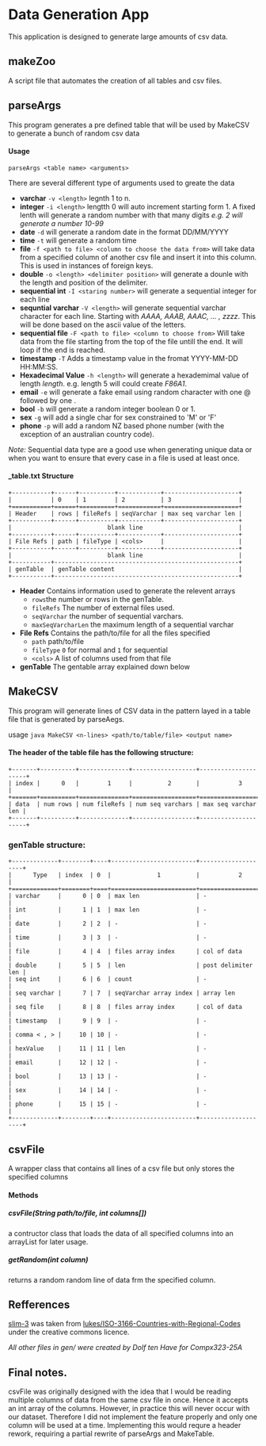 # Data Generation App

This application is designed to generate large amounts of csv data.

## makeZoo

A script file that automates the creation of all tables and csv files.

## parseArgs

This program generates a pre defined table that will be used by MakeCSV to generate a bunch of random csv data

#### Usage

`parseArgs <table name> <arguments>`

There are several different type of arguments used to greate the data

- **varchar** `-v <length>` legnth 1 to n.
- **integer** `-i <length>` lengtth 0 will auto increment starting form 1. A fixed lenth will generate a random number with that many digits _e.g. 2 will generate a number 10-99_
- **date** `-d` will generate a random date in the format DD/MM/YYYY
- **time** `-t` will generate a random time
- **file** `-f <path to file> <column to choose the data from>` will take data from a specified column of another csv file and insert it into this column. This is used in instances of foreign keys.
- **double** `-o <length> <delimiter position>` will generate a dounle with the length and position of the delimiter.
- **sequential int** `-I <staring number>` will generate a sequential integer for each line
- **sequntial varchar** `-V <length>` will generate sequential varchar character for each line. Starting with _AAAA, AAAB, AAAC, ... , zzzz_. This will be done based on the ascii value of the letters.
- **sequential file** `-F <path to file> <column to choose from>` Will take data from the file starting from the top of the file untill the end. It will loop if the end is reached.
- **timestamp** `-T` Adds a timestamp value in the fromat YYYY-MM-DD HH:MM:SS.
- **Hexadecimal Value** `-h <length>` will generate a hexademimal value of length _length_. e.g. length 5 will could create _F86A1_.
- **email** `-e` will generate a fake email using random character with one @ followed by one .
- **bool** `-b` will generate a random integer boolean 0 or 1.
- **sex** `-g` will add a single char for sex constrained to 'M' or 'F'
- **phone** `-p` will add a random NZ based phone number (with the exception of an australian country code).

_Note:_ Sequential data type are a good use when generating unique data or when you want to ensure that every case in a file is used at least once.

#### <name>_table.txt Structure
```
+-----------+------+----------+------------+---------------------+
|           | 0    | 1        | 2          | 3                   |
+===========+======+==========+============+=====================+
| Header    | rows | fileRefs | seqVarchar | max seq varchar len |
+-----------+------+----------+------------+---------------------+
|                           blank line                           |
+-----------+------+----------+------------+---------------------+
| File Refs | path | fileType | <cols>     |                     |
+-----------+------+----------+------------+---------------------+
|                           blank line                           |
+-----------+----------------------------------------------------+
| genTable  | genTable content                                   |
+-----------+----------------------------------------------------+
```

- **Header** Contains information used to generate the relevent arrays
    - `rows`the number or rows in the genTable.
    - `fileRefs` The number of external files used.
    - `seqVarchar` the number of sequential varchars. 
    - `maxSeqVarcharLen` the maximum length of a sequential varchar
- **File Refs** Contains the path/to/file for all the files specified
    - `path` path/to/file
    - `fileType` `0` for normal and `1` for sequential
    - `<cols>` A list of columns used from that file
- **genTable** The gentable array explained down below

## MakeCSV

This program will generate lines of CSV data in the pattern layed in a table file that is generated by parseAegs.

usage `java MakeCSV <n-lines> <path/to/table/file> <output name>`

#### The header of the table file has the following structure:<br />

```
+-------+----------+--------------+------------------+---------------------+
| index |      0   |        1     |          2       |           3         |
+=======+==========+==============+==================+=====================+
| data  | num rows | num fileRefs | num seq varchars | max seq varchar len |
+-------+----------+--------------+------------------+---------------------+
```

### genTable structure:

```
+-------------+--------+----+------------------------+--------------------+
|      Type   | index  | 0  |             1          |           2        |
+=============+========+====+========================+====================+
| varchar     |      0 | 0  | max len                | -                  |
| int         |      1 | 1  | max len                | -                  |
| date        |      2 | 2  | -                      | -                  |
| time        |      3 | 3  | -                      | -                  |
| file        |      4 | 4  | files array index      | col of data        |
| double      |      5 | 5  | len                    | post delimiter len |
| seq int     |      6 | 6  | count                  | -                  |
| seq varchar |      7 | 7  | seqVarchar array index | array len          |
| seq file    |      8 | 8  | files array index      | col of data        |
| timestamp   |      9 | 9  | -                      | -                  |
| comma < , > |     10 | 10 | -                      | -                  |
| hexValue    |     11 | 11 | len                    | -                  |
| email       |     12 | 12 | -                      | -                  |
| bool        |     13 | 13 | -                      | -                  |
| sex         |     14 | 14 | -                      | -                  |
| phone       |     15 | 15 | -                      | -                  |
+-------------+--------+----+------------------------+--------------------+
```

## csvFile

A wrapper class that contains all lines of a csv file but only stores the specified columns

#### Methods

##### csvFile(String path/to/file, int columns[])

a contructor class that loads the data of all specified columns into an arrayList for later usage.

##### getRandom(int _column_)

returns a random random line of data frm the specified column.

## Refferences

[slim-3](slim-3.csv) was taken from [lukes/ISO-3166-Countries-with-Regional-Codes](https://github.com/lukes/ISO-3166-Countries-with-Regional-Codes) under the creative commons licence.



_All other files in gen/ were created by Dolf ten Have for Compx323-25A_


## Final notes. 

csvFile was originally designed with the idea that I would be reading multiple columns of data from the same csv file in once. Hence it accepts an int array of the columns. However, in practice this will never occur with our dataset. Therefore I did not implement the feature properly and only one column will be used at a time. Implementing this would requre a header rework, requiring a partial rewrite of parseArgs and MakeTable.
